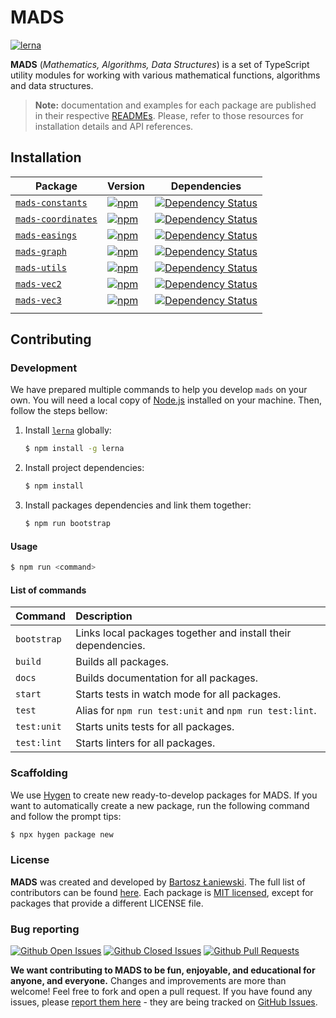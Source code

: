 # MADS

[![lerna](https://img.shields.io/badge/maintained%20with-lerna-cc00ff.svg)](https://lernajs.io/)

**MADS** (_Mathematics, Algorithms, Data Structures_) is a set of TypeScript utility modules for working with various mathematical functions, algorithms and data structures.

> **Note:** documentation and examples for each package are published in their respective [READMEs](#installation). Please, refer to those resources for installation details and API references.

## Installation

| Package                                          | Version                                                                                                                    | Dependencies                                                                                                                                  |
| ------------------------------------------------ | -------------------------------------------------------------------------------------------------------------------------- | --------------------------------------------------------------------------------------------------------------------------------------------- |
| [`mads-constants`](/packages/mads-constants)     | [![npm](https://img.shields.io/npm/v/mads-constants.svg?maxAge=2592000)](https://www.npmjs.com/package/mads-constants)     | [![Dependency Status](https://david-dm.org/Bartozzz/mads.svg?path=packages/mads-constants)](https://www.npmjs.com/package/mads-constants)     |
| [`mads-coordinates`](/packages/mads-coordinates) | [![npm](https://img.shields.io/npm/v/mads-coordinates.svg?maxAge=2592000)](https://www.npmjs.com/package/mads-coordinates) | [![Dependency Status](https://david-dm.org/Bartozzz/mads.svg?path=packages/mads-coordinates)](https://www.npmjs.com/package/mads-coordinates) |
| [`mads-easings`](/packages/mads-easings)         | [![npm](https://img.shields.io/npm/v/mads-easings.svg?maxAge=2592000)](https://www.npmjs.com/package/mads-easings)         | [![Dependency Status](https://david-dm.org/Bartozzz/mads.svg?path=packages/mads-easings)](https://www.npmjs.com/package/mads-easings)         |
| [`mads-graph`](/packages/mads-graph)             | [![npm](https://img.shields.io/npm/v/mads-graph.svg?maxAge=2592000)](https://www.npmjs.com/package/mads-graph)             | [![Dependency Status](https://david-dm.org/Bartozzz/mads.svg?path=packages/mads-graph)](https://www.npmjs.com/package/mads-graph)             |
| [`mads-utils`](/packages/mads-utils)             | [![npm](https://img.shields.io/npm/v/mads-utils.svg?maxAge=2592000)](https://www.npmjs.com/package/mads-utils)             | [![Dependency Status](https://david-dm.org/Bartozzz/mads.svg?path=packages/mads-utils)](https://www.npmjs.com/package/mads-utils)             |
| [`mads-vec2`](/packages/mads-vec2)               | [![npm](https://img.shields.io/npm/v/mads-vec2.svg?maxAge=2592000)](https://www.npmjs.com/package/mads-vec2)               | [![Dependency Status](https://david-dm.org/Bartozzz/mads.svg?path=packages/mads-vec2)](https://www.npmjs.com/package/mads-vec2)               |
| [`mads-vec3`](/packages/mads-vec3)               | [![npm](https://img.shields.io/npm/v/mads-vec3.svg?maxAge=2592000)](https://www.npmjs.com/package/mads-vec3)               | [![Dependency Status](https://david-dm.org/Bartozzz/mads.svg?path=packages/mads-vec3)](https://www.npmjs.com/package/mads-vec3)               |
| <!-- Inject auto-generated packages -->          |

## Contributing

### Development

We have prepared multiple commands to help you develop `mads` on your own. You will need a local copy of [Node.js](https://nodejs.org/en/) installed on your machine. Then, follow the steps bellow:

1.  Install [`lerna`](https://github.com/lerna/lerna) globally:

    ```bash
    $ npm install -g lerna
    ```

2.  Install project dependencies:

    ```bash
    $ npm install
    ```

3.  Install packages dependencies and link them together:

    ```bash
    $ npm run bootstrap
    ```

#### Usage

```bash
$ npm run <command>
```

#### List of commands

| Command     | Description                                                   |
| :---------- | :------------------------------------------------------------ |
| `bootstrap` | Links local packages together and install their dependencies. |
| `build`     | Builds all packages.                                          |
| `docs`      | Builds documentation for all packages.                        |
| `start`     | Starts tests in watch mode for all packages.                  |
| `test`      | Alias for `npm run test:unit` and `npm run test:lint`.        |
| `test:unit` | Starts units tests for all packages.                          |
| `test:lint` | Starts linters for all packages.                              |

### Scaffolding

We use [Hygen](https://www.hygen.io/) to create new ready-to-develop packages for MADS. If you want to automatically create a new package, run the following command and follow the prompt tips:

```bash
$ npx hygen package new
```

### License

**MADS** was created and developed by [Bartosz Łaniewski](https://github.com/Bartozzz). The full list of contributors can be found [here](https://github.com/Bartozzz/mads/graphs/contributors). Each package is [MIT licensed](https://github.com/Bartozzz/mads/blob/master/LICENSE), except for packages that provide a different LICENSE file.

### Bug reporting

[![Github Open Issues](https://img.shields.io/github/issues-raw/Bartozzz/mads.svg)](https://github.com/Bartozzz/mads/issues)
[![Github Closed Issues](https://img.shields.io/github/issues-closed-raw/Bartozzz/mads.svg)](https://github.com/Bartozzz/mads/issues?q=is%3Aissue+is%3Aclosed)
[![Github Pull Requests](https://img.shields.io/github/issues-pr-raw/Bartozzz/mads.svg)](https://github.com/Bartozzz/mads/pulls)

**We want contributing to MADS to be fun, enjoyable, and educational for anyone, and everyone.** Changes and improvements are more than welcome! Feel free to fork and open a pull request. If you have found any issues, please [report them here](https://github.com/project-inra/Bartozzz/mads/new) - they are being tracked on [GitHub Issues](https://github.com/Bartozzz/mads/issues).
